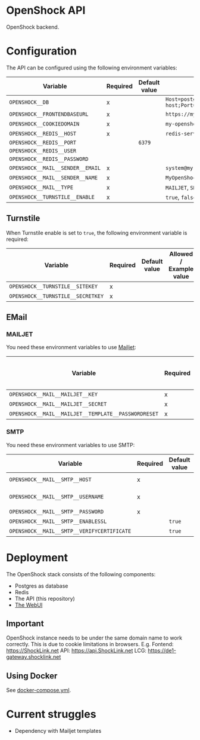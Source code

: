 # OpenShock API

OpenShock backend.

# Configuration

The API can be configured using the following environment variables:

| Variable                         | Required | Default value | Allowed / Example value                                                                                  |
|----------------------------------|----------|---------------|----------------------------------------------------------------------------------------------------------|
| `OPENSHOCK__DB`                  | x        |               | `Host=postgres-server-host;Port=5432;Database=openshock;Username=openshock;Password=superSecurePassword` |
| `OPENSHOCK__FRONTENDBASEURL`     | x        |               | `https://my-openshock-instance.net`                                                                      |
| `OPENSHOCK__COOKIEDOMAIN`        | x        |               | `my-openshock-instance.net`                                                                              |
| `OPENSHOCK__REDIS__HOST`         | x        |               | `redis-server-host`                                                                                      |
| `OPENSHOCK__REDIS__PORT`         |          | `6379`        |                                                                                                          |   
| `OPENSHOCK__REDIS__USER`         |          |               |                                                                                                          |  
| `OPENSHOCK__REDIS__PASSWORD`     |          |               |                                                                                                          |  
| `OPENSHOCK__MAIL__SENDER__EMAIL` | x        |               | `system@my-openshock-instance.net`                                                                       |
| `OPENSHOCK__MAIL__SENDER__NAME`  | x        |               | `MyOpenShockInstance System`                                                                             |
| `OPENSHOCK__MAIL__TYPE`          | x        |               | `MAILJET`, `SMTP`                                                                                        |
| `OPENSHOCK__TURNSTILE__ENABLE`   | x        |               | `true`, `false`                                                                                          |

## Turnstile

When Turnstile enable is set to `true`, the following environment variable is required:

| Variable                          | Required | Default value | Allowed / Example value |
|-----------------------------------|----------|---------------|-------------------------|
| `OPENSHOCK__TURNSTILE__SITEKEY`   | x        |               |                         |
| `OPENSHOCK__TURNSTILE__SECRETKEY` | x        |               |                         |  

## EMail

### MAILJET

You need these environment variables to use [Mailjet](https://www.mailjet.com/):

| Variable                                            | Required | Default value | Allowed / Example value |
|-----------------------------------------------------|----------|---------------|-------------------------|
| `OPENSHOCK__MAIL__MAILJET__KEY`                     | x        |               |                         |
| `OPENSHOCK__MAIL__MAILJET__SECRET`                  | x        |               |                         |
| `OPENSHOCK__MAIL__MAILJET__TEMPLATE__PASSWORDRESET` | x        |               |                         |

### SMTP

You need these environment variables to use SMTP:

| Variable                                   | Required | Default value | Allowed / Example value            |
|--------------------------------------------|----------|---------------|------------------------------------|
| `OPENSHOCK__MAIL__SMTP__HOST`              | x        |               | `mail.my-openshock-instance.net`   |
| `OPENSHOCK__MAIL__SMTP__USERNAME`          | x        |               | `system@my-openshock-instance.net` |
| `OPENSHOCK__MAIL__SMTP__PASSWORD`          | x        |               | `superSecurePassword`              |
| `OPENSHOCK__MAIL__SMTP__ENABLESSL`         |          | `true`        | `true` or `false`                  |
| `OPENSHOCK__MAIL__SMTP__VERIFYCERTIFICATE` |          | `true`        | `true` or `false`                  |

# Deployment

The OpenShock stack consists of the following components:

- Postgres as database
- Redis
- The API (this repository)
- [The WebUI](https://github.com/Shock-Link/WebUI)

## Important

OpenShock instance needs to be under the same domain name to work correctly. This is due to cookie limitations in
browsers.
E.g.
Fontend: https://ShockLink.net
API: https://api.ShockLink.net
LCG: https://de1-gateway.shocklink.net

## Using Docker

See [docker-compose.yml](docker-compose.yml).

# Current struggles

+ Dependency with Mailjet templates
